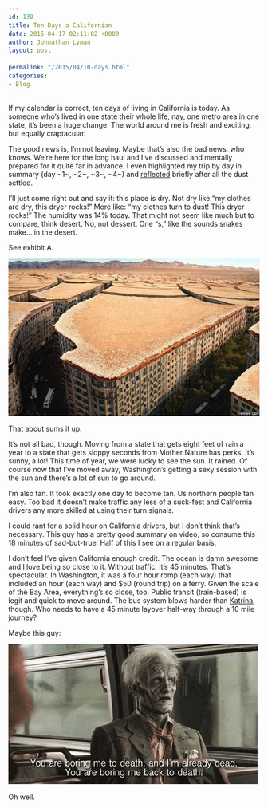 ```yaml
---
id: 139
title: Ten Days a Californian
date: 2015-04-17 02:11:02 +0000
author: Johnathan Lyman
layout: post

permalink: "/2015/04/10-days.html"
categories:
- Blog
---
```

If my calendar is correct, ten days of living in California is today. As someone who’s lived in one state their whole life, nay, one metro area in one state, it’s been a huge change. The world around me is fresh and exciting, but equally craptacular.

The good news is, I’m not leaving. Maybe that’s also the bad news, who knows. We’re here for the long haul and I’ve discussed and mentally prepared for it quite far in advance. I even highlighted my trip by day in summary (day ~1~, ~2~, ~3~, ~4~) and [reflected][9] briefly after all the dust settled.

I’ll just come right out and say it: this place is dry. Not dry like “my clothes are dry, this dryer rocks!” More like: “my clothes turn to dust! This dryer rocks!” The humidity was 14% today. That might not seem like much but to compare, think desert. No, not dessert. One “s,” like the sounds snakes make… in the desert.

See exhibit A.

![](/assets/images/2015/04/361745-5.jpeg?w=525&ssl=1)

That about sums it up.

It’s not all bad, though. Moving from a state that gets eight feet of rain a year to a state that gets sloppy seconds from Mother Nature has perks. It’s sunny, a lot! This time of year, we were lucky to see the sun. It rained. Of course now that I’ve moved away, Washington’s getting a sexy session with the sun and there’s a lot of sun to go around.

I’m also tan. It took exactly one day to become tan. Us northern people tan easy. Too bad it doesn’t make traffic any less of a suck-fest and California drivers any more skilled at using their turn signals.

I could rant for a solid hour on California drivers, but I don’t think that’s necessary. This guy has a pretty good summary on video, so consume this 18 minutes of sad-but-true. Half of this I see on a regular basis.

I don’t feel I’ve given California enough credit. The ocean is damn awesome and I love being so close to it. Without traffic, it’s 45 minutes. That’s spectacular. In Washington, it was a four hour romp (each way) that included an hour (each way) and $50 (round trip) on a ferry. Given the scale of the Bay Area, everything’s so close, too. Public transit (train-based) is legit and quick to move around. The bus system blows harder than [Katrina][10], though. Who needs to have a 45 minute layover half-way through a 10 mile journey?

Maybe this guy:

[![boring](/assets/images/2015/04/boring.gif?resize=500%2C281&ssl=1)][11]

Oh well.

[4]: https://johnathan.org/2015/03/wasted.html
[9]: https://johnathan.org/2015/04/dust-settling.html
[10]: http://en.wikipedia.org/wiki/Hurricane_Katrina
[11]: /assets/images/2015/04/boring.gif?ssl=1